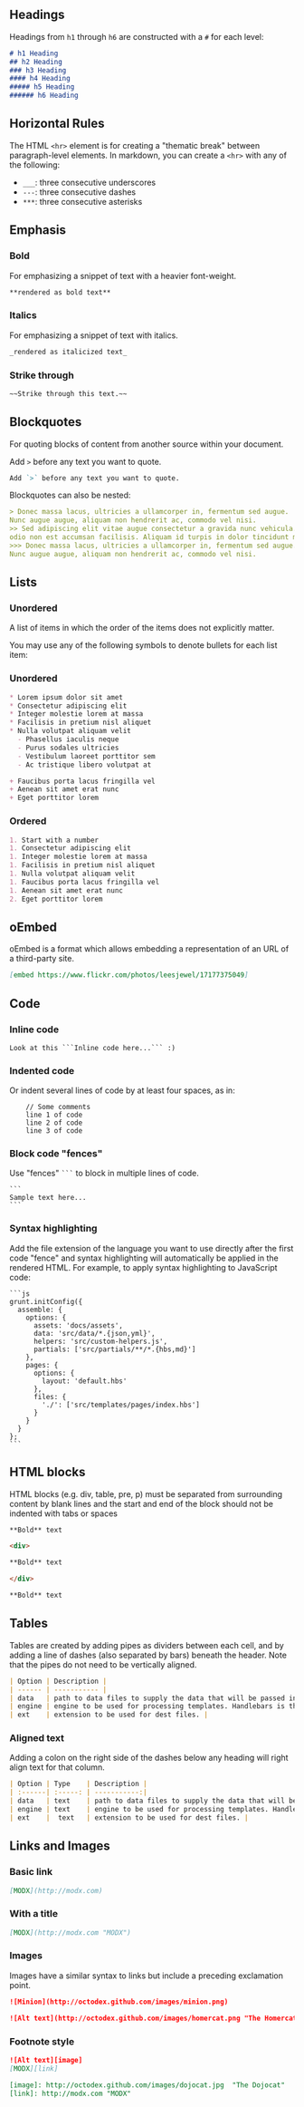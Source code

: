 ## Headings

Headings from `h1` through `h6` are constructed with a `#` for each level:

```markdown
# h1 Heading
## h2 Heading
### h3 Heading
#### h4 Heading
##### h5 Heading
###### h6 Heading
```

## Horizontal Rules

The HTML `<hr>` element is for creating a "thematic break" between paragraph-level elements. In markdown, you can create a `<hr>` with any of the following:

* `___`: three consecutive underscores
* `---`: three consecutive dashes
* `***`: three consecutive asterisks


## Emphasis

### Bold
For emphasizing a snippet of text with a heavier font-weight.

```markdown
**rendered as bold text**
```
### Italics
For emphasizing a snippet of text with italics.

```markdown
_rendered as italicized text_
```

### Strike through

```markdown
~~Strike through this text.~~
```

## Blockquotes
For quoting blocks of content from another source within your document.

Add `>` before any text you want to quote. 

```markdown
Add `>` before any text you want to quote. 
```

Blockquotes can also be nested:

```markdown
> Donec massa lacus, ultricies a ullamcorper in, fermentum sed augue. 
Nunc augue augue, aliquam non hendrerit ac, commodo vel nisi. 
>> Sed adipiscing elit vitae augue consectetur a gravida nunc vehicula. Donec auctor 
odio non est accumsan facilisis. Aliquam id turpis in dolor tincidunt mollis ac eu diam.
>>> Donec massa lacus, ultricies a ullamcorper in, fermentum sed augue. 
Nunc augue augue, aliquam non hendrerit ac, commodo vel nisi. 
```

## Lists

### Unordered
A list of items in which the order of the items does not explicitly matter.

You may use any of the following symbols to denote bullets for each list item:

### Unordered

```markdown
* Lorem ipsum dolor sit amet
* Consectetur adipiscing elit
* Integer molestie lorem at massa
* Facilisis in pretium nisl aliquet
* Nulla volutpat aliquam velit
  - Phasellus iaculis neque
  - Purus sodales ultricies
  - Vestibulum laoreet porttitor sem
  - Ac tristique libero volutpat at

+ Faucibus porta lacus fringilla vel
+ Aenean sit amet erat nunc
+ Eget porttitor lorem
```

### Ordered

```markdown
1. Start with a number 
1. Consectetur adipiscing elit
1. Integer molestie lorem at massa
1. Facilisis in pretium nisl aliquet
1. Nulla volutpat aliquam velit
1. Faucibus porta lacus fringilla vel
1. Aenean sit amet erat nunc
2. Eget porttitor lorem
```

## oEmbed
oEmbed is a format which allows embedding a representation of an URL of a third-party site.

```markdown
[embed https://www.flickr.com/photos/leesjewel/17177375049]
```

## Code

### Inline code

```
Look at this ```Inline code here...``` :)
```

### Indented code

Or indent several lines of code by at least four spaces, as in:

```
    // Some comments
    line 1 of code
    line 2 of code
    line 3 of code
```

### Block code "fences"

Use "fences"  ```` ``` ```` to block in multiple lines of code. 

    ```
    Sample text here...
    ```


### Syntax highlighting
Add the file extension of the language you want to use directly after the first code "fence" and syntax highlighting will automatically be applied in the rendered HTML. For example, to apply syntax highlighting to JavaScript code:



    ```js
    grunt.initConfig({
      assemble: {
        options: {
          assets: 'docs/assets',
          data: 'src/data/*.{json,yml}',
          helpers: 'src/custom-helpers.js',
          partials: ['src/partials/**/*.{hbs,md}']
        },
        pages: {
          options: {
            layout: 'default.hbs'
          },
          files: {
            './': ['src/templates/pages/index.hbs']
          }
        }
      }
    };
    ```
    


## HTML blocks
HTML blocks (e.g. div, table, pre, p) must be separated from surrounding content by blank lines and the start and end of the block should not be indented with tabs or spaces 

```markdown
**Bold** text

<div>

**Bold** text

</div>

**Bold** text
```

## Tables
Tables are created by adding pipes as dividers between each cell, and by adding a line of dashes (also separated by bars) beneath the header. Note that the pipes do not need to be vertically aligned.

```markdown
| Option | Description |
| ------ | ----------- |
| data   | path to data files to supply the data that will be passed into templates. |
| engine | engine to be used for processing templates. Handlebars is the default. |
| ext    | extension to be used for dest files. |
```


### Aligned text

Adding a colon on the right side of the dashes below any heading will right align text for that column.

```markdown
| Option | Type    | Description |
| :------| :-----: | -----------:|
| data   | text    | path to data files to supply the data that will be passed into templates. |
| engine | text    | engine to be used for processing templates. Handlebars is the default. |
| ext    |  text   | extension to be used for dest files. |
```

## Links and Images

### Basic link

```markdown
[MODX](http://modx.com)
```

### With a title

```markdown
[MODX](http://modx.com "MODX")
```

### Images
Images have a similar syntax to links but include a preceding exclamation point.

```markdown
![Minion](http://octodex.github.com/images/minion.png)
```


```markdown
![Alt text](http://octodex.github.com/images/homercat.png "The Homercat")
```

### Footnote style

```markdown
![Alt text][image]
[MODX][link]

[image]: http://octodex.github.com/images/dojocat.jpg  "The Dojocat"
[link]: http://modx.com "MODX"
```

